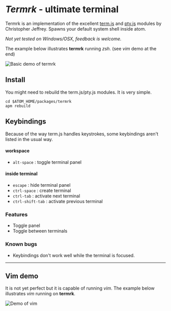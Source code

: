 # *Termrk* - ultimate terminal

Termrk is an implementation of the excellent [term.js][term] and [pty.js][pty] modules by Christopher Jeffrey.
Spawns your default system shell inside atom.

*Not yet tested on Windows/OSX, feedback is welcome.*

The example below illustrates **termrk** running *zsh*. (see *vim* demo at the end)

![Basic demo of termrk][basic]

## Install

You might need to rebuild the term.js/pty.js modules. It is very simple.
```
cd $ATOM_HOME/packages/termrk
apm rebuild
```

## Keybindings

Because of the way term.js handles keystrokes, some keybindings aren't listed in the usual way.

#### workspace
- `alt-space` : toggle terminal panel

#### inside terminal

- `escape` : hide terminal panel
- `ctrl-space` : create terminal
- `ctrl-tab` : activate next terminal
- `ctrl-shift-tab` : activate previous terminal


### Features
- Toggle panel
- Toggle between terminals

### Known bugs
- Keybindings don't work well while the terminal is focused.

___

## Vim demo

It is not yet perfect but it is capable of running *vim*.
The example below illustrates *vim* running on **termrk**.

![Demo of vim][vim]




[term]: https://github.com/chjj/term.js
[pty]:  https://github.com/chjj/pty.js


[basic]: http://raw.githubusercontent.com/romgrk/termrk/master/static/out.gif
[vim]:   http://raw.githubusercontent.com/romgrk/termrk/master/static/vim.gif
